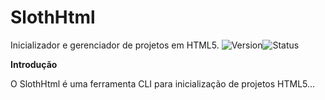 ﻿# SlothHtml

Inicializador e gerenciador de projetos em HTML5.
![Version](https://img.shields.io/badge/version-1.0-green)![Status](https://img.shields.io/badge/status-development-yellow)

**Introdução**

O SlothHtml é uma ferramenta CLI para inicialização de projetos HTML5...